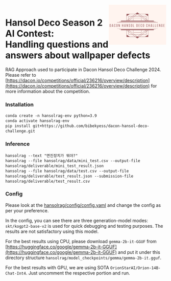 <div style="text-align: right">
  <img src="hansolrag/tests/files/image.png" alt="Logo" align="right" width="180" />
</div>

# Hansol Deco Season 2 AI Contest: <br> Handling questions and answers about wallpaper defects

RAG Approach used to participate in Dacon Hansol Deco Challenge 2024. Please refer to [https://dacon.io/competitions/official/236216/overview/description](https://dacon.io/competitions/official/236216/overview/description) for more information about the competition.

### Installation
```shell
conda create -n hansolrag-env python=3.9
conda activate hansolrag-env
pip install git+https://github.com/bibekyess/dacon-hansol-deco-challenge.git
```

### Inference
```shell
hansolrag --text "면진장치가 뭐야?"
hansolrag --file hansolrag/data/mini_test.csv --output-file hansolrag/deliverable/mini_test_result.json 
hansolrag --file hansolrag/data/test.csv --output-file hansolrag/deliverable/test_result.json --submission-file hansolrag/deliverable/test_result.csv
```

### Config
Please look at the [hansolrag/config/config.yaml](hansolrag/config/config.yaml) and change the config as per your preference.

In the config, you can see there are three generation-model modes:
`skt/kogpt2-base-v2` is used for quick debugging and testing purposes. The results are not satisfactory using this model.

For the best results using CPU, please download `gemma-2b-it-GGUF` from [https://huggingface.co/google/gemma-2b-it-GGUF](https://huggingface.co/google/gemma-2b-it-GGUF) and put it under this directory structure `hansolrag/model_checkpoints/gemma/gemma-2b-it.gguf`.

For the best results with GPU, we are using SOTA `OrionStarAI/Orion-14B-Chat-Int4`. Just uncomment the respective portion and run.
